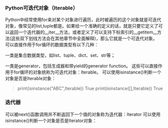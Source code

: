 ### Python可迭代对象（Iterable）
Python中经常使用for来对某个对象进行遍历，此时被遍历的这个对象就是可迭代对象，像常见的list,tuple都是。如果给一个准确的定义的话，就是只要它定义了可以返回一个迭代器的__iter__方法，或者定义了可以支持下标索引的__getitem__方法(这些双下划线方法会在其他章节中全面解释)，那么它就是一个可迭代对象。
可以直接作用于for循环的数据类型有以下几种：

一类是集合数据类型，如list、tuple、dict、set、str等；

一类是generator，包括生成器和带yield的generator function。
这些可以直接作用于for循环的对象统称为可迭代对象：Iterable。
可以使用isinstance()判断一个对象是否是Iterable对象：
>print(isinstance("ABC",Iterable))   True
>print(isinstance([],Iterable))      True


### 迭代器
可以被next()函数调用并不断返回下一个值的对象称为迭代器：Iterator
可以使用isinstance()判断一个对象是否是Iterator对象：


